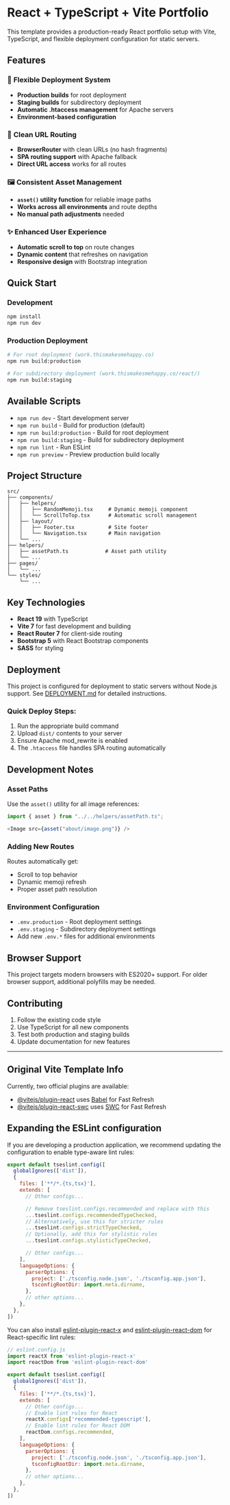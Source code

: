 # React + TypeScript + Vite Portfolio

This template provides a production-ready React portfolio setup with Vite, TypeScript, and flexible deployment configuration for static servers.

## Features

### 🚀 **Flexible Deployment System**
- **Production builds** for root deployment
- **Staging builds** for subdirectory deployment
- **Automatic .htaccess management** for Apache servers
- **Environment-based configuration**

### 🔗 **Clean URL Routing**
- **BrowserRouter** with clean URLs (no hash fragments)
- **SPA routing support** with Apache fallback
- **Direct URL access** works for all routes

### 🖼️ **Consistent Asset Management**
- **`asset()` utility function** for reliable image paths
- **Works across all environments** and route depths
- **No manual path adjustments** needed

### ✨ **Enhanced User Experience**
- **Automatic scroll to top** on route changes
- **Dynamic content** that refreshes on navigation
- **Responsive design** with Bootstrap integration

## Quick Start

### Development
```bash
npm install
npm run dev
```

### Production Deployment
```bash
# For root deployment (work.thismakesmehappy.co)
npm run build:production

# For subdirectory deployment (work.thismakesmehappy.co/react/)
npm run build:staging
```

## Available Scripts

- `npm run dev` - Start development server
- `npm run build` - Build for production (default)
- `npm run build:production` - Build for root deployment
- `npm run build:staging` - Build for subdirectory deployment
- `npm run lint` - Run ESLint
- `npm run preview` - Preview production build locally

## Project Structure

```
src/
├── components/
│   ├── helpers/
│   │   ├── RandomMemoji.tsx     # Dynamic memoji component
│   │   └── ScrollToTop.tsx      # Automatic scroll management
│   ├── layout/
│   │   ├── Footer.tsx           # Site footer
│   │   └── Navigation.tsx       # Main navigation
│   └── ...
├── helpers/
│   ├── assetPath.ts            # Asset path utility
│   └── ...
├── pages/
│   └── ...
└── styles/
    └── ...
```

## Key Technologies

- **React 19** with TypeScript
- **Vite 7** for fast development and building
- **React Router 7** for client-side routing
- **Bootstrap 5** with React Bootstrap components
- **SASS** for styling

## Deployment

This project is configured for deployment to static servers without Node.js support. See [DEPLOYMENT.md](./DEPLOYMENT.md) for detailed instructions.

### Quick Deploy Steps:
1. Run the appropriate build command
2. Upload `dist/` contents to your server
3. Ensure Apache mod_rewrite is enabled
4. The `.htaccess` file handles SPA routing automatically

## Development Notes

### Asset Paths
Use the `asset()` utility for all image references:
```typescript
import { asset } from "../../helpers/assetPath.ts";

<Image src={asset("about/image.png")} />
```

### Adding New Routes
Routes automatically get:
- Scroll to top behavior
- Dynamic memoji refresh
- Proper asset path resolution

### Environment Configuration
- `.env.production` - Root deployment settings
- `.env.staging` - Subdirectory deployment settings
- Add new `.env.*` files for additional environments

## Browser Support

This project targets modern browsers with ES2020+ support. For older browser support, additional polyfills may be needed.

## Contributing

1. Follow the existing code style
2. Use TypeScript for all new components
3. Test both production and staging builds
4. Update documentation for new features

---

## Original Vite Template Info

Currently, two official plugins are available:

- [@vitejs/plugin-react](https://github.com/vitejs/vite-plugin-react/blob/main/packages/plugin-react) uses [Babel](https://babeljs.io/) for Fast Refresh
- [@vitejs/plugin-react-swc](https://github.com/vitejs/vite-plugin-react/blob/main/packages/plugin-react-swc) uses [SWC](https://swc.rs/) for Fast Refresh

## Expanding the ESLint configuration

If you are developing a production application, we recommend updating the configuration to enable type-aware lint rules:

```js
export default tseslint.config([
  globalIgnores(['dist']),
  {
    files: ['**/*.{ts,tsx}'],
    extends: [
      // Other configs...

      // Remove tseslint.configs.recommended and replace with this
      ...tseslint.configs.recommendedTypeChecked,
      // Alternatively, use this for stricter rules
      ...tseslint.configs.strictTypeChecked,
      // Optionally, add this for stylistic rules
      ...tseslint.configs.stylisticTypeChecked,

      // Other configs...
    ],
    languageOptions: {
      parserOptions: {
        project: ['./tsconfig.node.json', './tsconfig.app.json'],
        tsconfigRootDir: import.meta.dirname,
      },
      // other options...
    },
  },
])
```

You can also install [eslint-plugin-react-x](https://github.com/Rel1cx/eslint-react/tree/main/packages/plugins/eslint-plugin-react-x) and [eslint-plugin-react-dom](https://github.com/Rel1cx/eslint-react/tree/main/packages/plugins/eslint-plugin-react-dom) for React-specific lint rules:

```js
// eslint.config.js
import reactX from 'eslint-plugin-react-x'
import reactDom from 'eslint-plugin-react-dom'

export default tseslint.config([
  globalIgnores(['dist']),
  {
    files: ['**/*.{ts,tsx}'],
    extends: [
      // Other configs...
      // Enable lint rules for React
      reactX.configs['recommended-typescript'],
      // Enable lint rules for React DOM
      reactDom.configs.recommended,
    ],
    languageOptions: {
      parserOptions: {
        project: ['./tsconfig.node.json', './tsconfig.app.json'],
        tsconfigRootDir: import.meta.dirname,
      },
      // other options...
    },
  },
])
```
